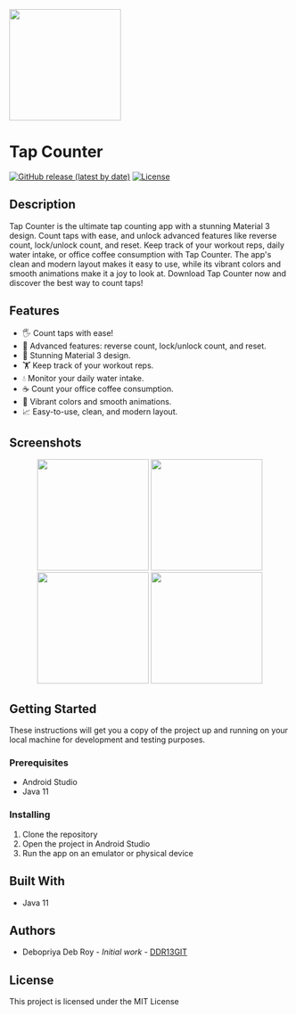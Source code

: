<img src="https://user-images.githubusercontent.com/55049202/230717177-465c0918-e563-4b10-b8fd-fc19dd5ffb10.png" width="200" />

# Tap Counter

[![GitHub release (latest by date)](https://img.shields.io/github/v/release/<username>/<repo-name>?style=flat-square)](https://github.com/<username>/<repo-name>/releases)
[![License](https://img.shields.io/badge/License-MIT-blue.svg?style=flat-square)](https://opensource.org/licenses/MIT)

## Description

Tap Counter is the ultimate tap counting app with a stunning Material 3 design. Count taps with ease, and unlock advanced features like reverse count, lock/unlock count, and reset. Keep track of your workout reps, daily water intake, or office coffee consumption with Tap Counter. The app's clean and modern layout makes it easy to use, while its vibrant colors and smooth animations make it a joy to look at. Download Tap Counter now and discover the best way to count taps!
## Features

- 🖐️ Count taps with ease!
- 🔢 Advanced features: reverse count, lock/unlock count, and reset.
- 🎨 Stunning Material 3 design.
- 🏋️ Keep track of your workout reps.
- 💧 Monitor your daily water intake.
- ☕ Count your office coffee consumption.
- 🌈 Vibrant colors and smooth animations.
- 📈 Easy-to-use, clean, and modern layout.

## Screenshots

<p align="center">
  <img src="https://user-images.githubusercontent.com/55049202/230716897-940e2ee0-2a86-48d2-b535-4db8c4947e98.png" width="200" />
  <img src="https://user-images.githubusercontent.com/55049202/230716902-a5d0beb9-5fa7-4171-9345-07761c40f495.png" width="200" />
  <img src="https://user-images.githubusercontent.com/55049202/230716893-991c1350-24bd-4538-9815-80187091d4a4.png" width="200" />
  <img src="https://user-images.githubusercontent.com/55049202/230716912-95ee8b12-99e0-4c0e-9491-d253194929ff.png" width="200" />
</p>



## Getting Started

These instructions will get you a copy of the project up and running on your local machine for development and testing purposes.

### Prerequisites

- Android Studio
- Java 11

### Installing

1. Clone the repository
2. Open the project in Android Studio
3. Run the app on an emulator or physical device

## Built With

- Java 11

## Authors

- Debopriya Deb Roy - *Initial work* - [DDR13GIT](https://github.com/ddr13git)


## License

This project is licensed under the MIT License 
